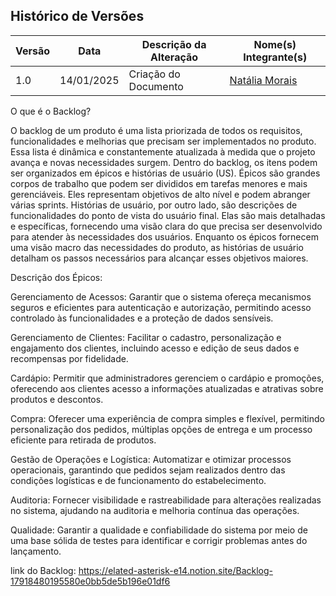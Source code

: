 ## Histórico de Versões

| Versão | Data       | Descrição da Alteração | Nome(s) Integrante(s)                                              |
|--------|------------|------------------------|----------------------------------------------------------------------|
| 1.0    | 14/01/2025 | Criação do Documento  | [Natália Morais](https://github.com/Natyrodrigues)                 |

O que é o Backlog?

O backlog de um produto é uma lista priorizada de todos os requisitos, funcionalidades e melhorias que precisam ser implementados no produto. Essa lista é dinâmica e constantemente atualizada à medida que o projeto avança e novas necessidades surgem. Dentro do backlog, os itens podem ser organizados em épicos e histórias de usuário (US). Épicos são grandes corpos de trabalho que podem ser divididos em tarefas menores e mais gerenciáveis. Eles representam objetivos de alto nível e podem abranger várias sprints. Histórias de usuário, por outro lado, são descrições de funcionalidades do ponto de vista do usuário final. Elas são mais detalhadas e específicas, fornecendo uma visão clara do que precisa ser desenvolvido para atender às necessidades dos usuários. Enquanto os épicos fornecem uma visão macro das necessidades do produto, as histórias de usuário detalham os passos necessários para alcançar esses objetivos maiores.

Descrição dos Épicos:


Gerenciamento de Acessos:  Garantir que o sistema ofereça mecanismos seguros e eficientes para autenticação e autorização, permitindo acesso controlado às funcionalidades e a proteção de dados sensíveis.


Gerenciamento de Clientes: Facilitar o cadastro, personalização e engajamento dos clientes, incluindo acesso e edição de seus dados e recompensas por fidelidade.


Cardápio: Permitir que administradores gerenciem o cardápio e promoções, oferecendo aos clientes acesso a informações atualizadas e atrativas sobre produtos e descontos.

Compra: Oferecer uma experiência de compra simples e flexível, permitindo personalização dos pedidos, múltiplas opções de entrega e um processo eficiente para retirada de produtos.

Gestão de Operações e Logística: Automatizar e otimizar processos operacionais, garantindo que pedidos sejam realizados dentro das condições logísticas e de funcionamento do estabelecimento.

Auditoria: Fornecer visibilidade e rastreabilidade para alterações realizadas no sistema, ajudando na auditoria e melhoria contínua das operações.

Qualidade: Garantir a qualidade e confiabilidade do sistema por meio de uma base sólida de testes para identificar e corrigir problemas antes do lançamento.

link do Backlog: https://elated-asterisk-e14.notion.site/Backlog-17918480195580e0bb5de5b196e01df6

